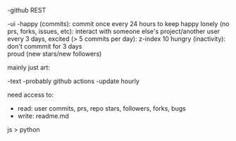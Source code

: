 -github REST 

-ui
-happy (commits): commit once every 24 hours to keep happy
 lonely (no prs, forks, issues, etc): interact with someone else's project/another user every 3 days, 
 excited (> 5 commits per day): z-index 10
 hungry (inactivity): don't commmit for 3 days  
 proud (new stars/new followers)

mainly just art: 

-text
-probably github actions
-update hourly

need access to:
- read: user commits, prs, repo stars, followers, forks, bugs
- write: readme.md 

js > python